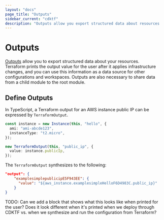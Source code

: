 ```yaml
---
layout: "docs"
page_title: "Outputs"
sidebar_current: "cdktf"
description: "Outputs allow you export structured data about resources. Learn to define them in CDK for Terraform."
---
```


# Outputs

[Outputs](https://www.terraform.io/docs/configuration-0-11/outputs.html) allow you to export structured data about your resources. Terraform prints the output value for the user after it applies infrastructure changes, and you can use this information as a data source for other configurations and workspaces. Outputs are also necessary to share data from a child module to the root module.

## Define Outputs

In TypeScript, a Terraform output for an AWS instance public IP can be expressed by `TerraformOutput`.

```typescript
const instance = new Instance(this, "hello", {
  ami: "ami-abcde123",
  instanceType: "t2.micro",
});

new TerraformOutput(this, "public_ip", {
  value: instance.publicIp,
});
```

The `TerraformOutput` synthesizes to the following:

```json
"output": {
    "examplesimplepublicipE5F943EE": {
      "value": "${aws_instance.examplesimpleHelloF6D4983C.public_ip}"
    }
}
```

TODO: Can we add a block that shows what this looks like when printed for the user? Does it look different when it's printed when we deploy through CDKTF vs. when we synthesize and run the configuration from Terraform?